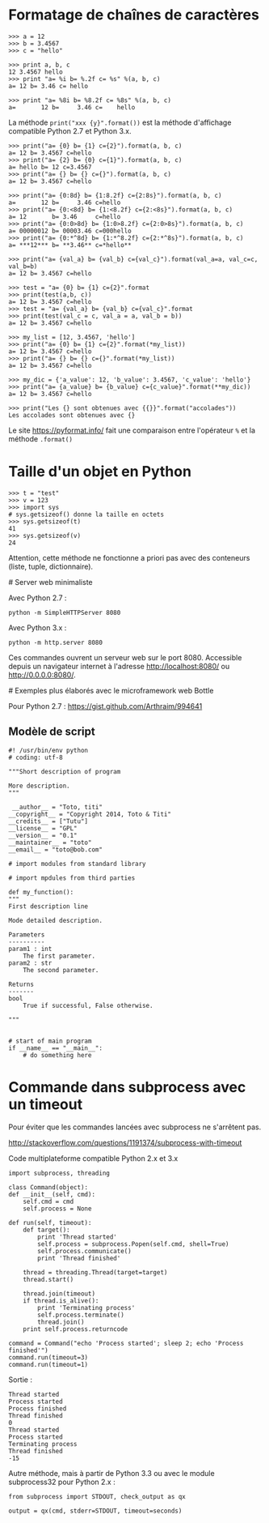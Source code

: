# Formatage de chaînes de caractères

    >>> a = 12
    >>> b = 3.4567
    >>> c = "hello"

    >>> print a, b, c
    12 3.4567 hello
    >>> print "a= %i b= %.2f c= %s" %(a, b, c)
    a= 12 b= 3.46 c= hello

    >>> print "a= %8i b= %8.2f c= %8s" %(a, b, c)
    a=       12 b=     3.46 c=    hello

La méthode `print("xxx {y}".format())` est la méthode d'affichage compatible Python 2.7 et Python 3.x.

    >>> print("a= {0} b= {1} c={2}").format(a, b, c)
    a= 12 b= 3.4567 c=hello
    >>> print("a= {2} b= {0} c={1}").format(a, b, c)
    a= hello b= 12 c=3.4567
    >>> print("a= {} b= {} c={}").format(a, b, c)
    a= 12 b= 3.4567 c=hello
    
    >>> print("a= {0:8d} b= {1:8.2f} c={2:8s}").format(a, b, c)
    a=       12 b=     3.46 c=hello  
    >>> print("a= {0:<8d} b= {1:<8.2f} c={2:<8s}").format(a, b, c)
    a= 12       b= 3.46     c=hello  
    >>> print("a= {0:0>8d} b= {1:0>8.2f} c={2:0>8s}").format(a, b, c)
    a= 00000012 b= 00003.46 c=000hello
    >>> print("a= {0:*^8d} b= {1:*^8.2f} c={2:*^8s}").format(a, b, c)
    a= ***12*** b= **3.46** c=*hello**

    >>> print("a= {val_a} b= {val_b} c={val_c}").format(val_a=a, val_c=c, val_b=b)
    a= 12 b= 3.4567 c=hello

    >>> test = "a= {0} b= {1} c={2}".format
    >>> print(test(a,b, c))
    a= 12 b= 3.4567 c=hello
    >>> test = "a= {val_a} b= {val_b} c={val_c}".format
    >>> print(test(val_c = c, val_a = a, val_b = b))
    a= 12 b= 3.4567 c=hello

    >>> my_list = [12, 3.4567, 'hello']
    >>> print("a= {0} b= {1} c={2}".format(*my_list))
    a= 12 b= 3.4567 c=hello
    >>> print("a= {} b= {} c={}".format(*my_list))
    a= 12 b= 3.4567 c=hello

    >>> my_dic = {'a_value': 12, 'b_value': 3.4567, 'c_value': 'hello'}
    >>> print("a= {a_value} b= {b_value} c={c_value}".format(**my_dic))
    a= 12 b= 3.4567 c=hello

    >>> print("Les {} sont obtenues avec {{}}".format("accolades"))
    Les accolades sont obtenues avec {}

Le site <https://pyformat.info/> fait une comparaison entre l'opérateur `%` et la méthode `.format()`


# Taille d'un objet en Python

    >>> t = "test"
    >>> v = 123
    >>> import sys
    # sys.getsizeof() donne la taille en octets
    >>> sys.getsizeof(t)
    41
    >>> sys.getsizeof(v)
    24

Attention, cette méthode ne fonctionne a priori pas avec des conteneurs (liste, tuple, dictionnaire).


# Server web minimaliste

Avec Python 2.7 :

    python -m SimpleHTTPServer 8080

Avec Python 3.x :

    python -m http.server 8080

Ces commandes ouvrent un serveur web sur le port 8080. Accessible depuis un navigateur internet à l'adresse <http://localhost:8080/> ou <http://0.0.0.0:8080/>. 


# Exemples plus élaborés avec le microframework web Bottle

Pour Python 2.7 : <https://gist.github.com/Arthraim/994641>


## Modèle de script

    #! /usr/bin/env python
    # coding: utf-8
    
    """Short description of program

    More description.
    """
    
     __author__ = "Toto, titi"
    __copyright__ = "Copyright 2014, Toto & Titi"
    __credits__ = ["Tutu"]
    __license__ = "GPL"
    __version__ = "0.1"
    __maintainer__ = "toto"
    __email__ = "toto@bob.com"
    
    # import modules from standard library

    # import mpdules from third parties

    def my_function():
    """
    First description line

    Mode detailed description.

    Parameters
    ----------
    param1 : int
        The first parameter.
    param2 : str
        The second parameter.

    Returns
    -------
    bool
        True if successful, False otherwise.

    """
        

    # start of main program
    if __name__ == "__main__":
        # do something here


# Commande dans subprocess avec un timeout

Pour éviter que les commandes lancées avec subprocess ne s'arrêtent pas.

http://stackoverflow.com/questions/1191374/subprocess-with-timeout

Code multiplateforme compatible Python 2.x et 3.x

    import subprocess, threading

    class Command(object):
    def __init__(self, cmd):
        self.cmd = cmd
        self.process = None

    def run(self, timeout):
        def target():
            print 'Thread started'
            self.process = subprocess.Popen(self.cmd, shell=True)
            self.process.communicate()
            print 'Thread finished'

        thread = threading.Thread(target=target)
        thread.start()

        thread.join(timeout)
        if thread.is_alive():
            print 'Terminating process'
            self.process.terminate()
            thread.join()
        print self.process.returncode

    command = Command("echo 'Process started'; sleep 2; echo 'Process finished'")
    command.run(timeout=3)
    command.run(timeout=1)

Sortie :

    Thread started
    Process started
    Process finished
    Thread finished
    0
    Thread started
    Process started
    Terminating process
    Thread finished
    -15

Autre méthode, mais à partir de Python 3.3 ou avec le module subprocess32 pour Python 2.x :

    from subprocess import STDOUT, check_output as qx

    output = qx(cmd, stderr=STDOUT, timeout=seconds)

 
